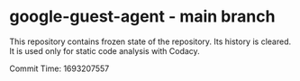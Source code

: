 # google-guest-agent - main branch

This repository contains frozen state of the repository.
Its history is cleared. It is used only for static code
analysis with Codacy.

Commit Time: 1693207557